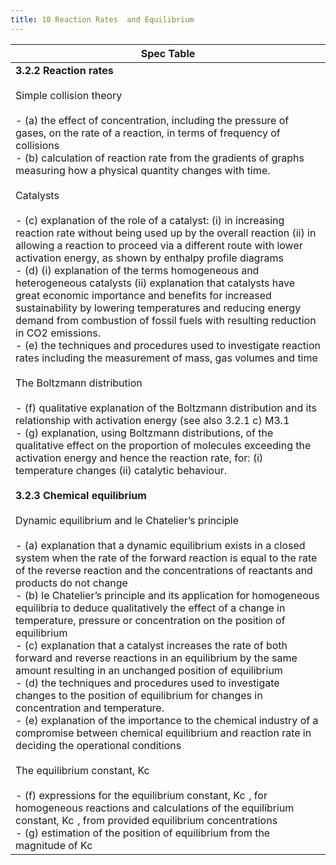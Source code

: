 ```yaml
---
title: 10 Reaction Rates  and Equilibrium
---
```

<!--ID: 1724603671375-->


| Spec Table                                                                                                                                                                                                                                                                                                                                                                                                                                                                                                                                                                                                                                                                                                                                                                                                                                                                                                                                                                                                                                                                                                                                                                                                                                                                                                                                                                                                                                                                                                                                                                                                                                                                                                                                                                                                                                                                                                                                                                                                                                                                                                                                                                                                                                                                                                                                                                                                                                                                                                                                                                                                                                                                                                                                                                                                                             |
| -------------------------------------------------------------------------------------------------------------------------------------------------------------------------------------------------------------------------------------------------------------------------------------------------------------------------------------------------------------------------------------------------------------------------------------------------------------------------------------------------------------------------------------------------------------------------------------------------------------------------------------------------------------------------------------------------------------------------------------------------------------------------------------------------------------------------------------------------------------------------------------------------------------------------------------------------------------------------------------------------------------------------------------------------------------------------------------------------------------------------------------------------------------------------------------------------------------------------------------------------------------------------------------------------------------------------------------------------------------------------------------------------------------------------------------------------------------------------------------------------------------------------------------------------------------------------------------------------------------------------------------------------------------------------------------------------------------------------------------------------------------------------------------------------------------------------------------------------------------------------------------------------------------------------------------------------------------------------------------------------------------------------------------------------------------------------------------------------------------------------------------------------------------------------------------------------------------------------------------------------------------------------------------------------------------------------------------------------------------------------------------------------------------------------------------------------------------------------------------------------------------------------------------------------------------------------------------------------------------------------------------------------------------------------------------------------------------------------------------------------------------------------------------------------------------------------------------- |
| **3.2.2 Reaction rates**<br><br>Simple collision theory<br><br>- (a) the effect of concentration, including the pressure of gases, on the rate of a reaction, in terms of frequency of collisions<br>- (b) calculation of reaction rate from the gradients of graphs measuring how a physical quantity changes with time.<br><br>Catalysts<br><br>- (c) explanation of the role of a catalyst: (i) in increasing reaction rate without being used up by the overall reaction (ii) in allowing a reaction to proceed via a different route with lower activation energy, as shown by enthalpy profile diagrams<br>- (d) (i) explanation of the terms homogeneous and heterogeneous catalysts (ii) explanation that catalysts have great economic importance and benefits for increased sustainability by lowering temperatures and reducing energy demand from combustion of fossil fuels with resulting reduction in CO2 emissions.<br>- (e) the techniques and procedures used to investigate reaction rates including the measurement of mass, gas volumes and time<br><br>The Boltzmann distribution<br><br>- (f) qualitative explanation of the Boltzmann distribution and its relationship with activation energy (see also 3.2.1 c) M3.1<br>- (g) explanation, using Boltzmann distributions, of the qualitative effect on the proportion of molecules exceeding the activation energy and hence the reaction rate, for: (i) temperature changes (ii) catalytic behaviour.<br><br>**3.2.3 Chemical equilibrium**<br><br>Dynamic equilibrium and le Chatelier’s principle<br><br>- (a) explanation that a dynamic equilibrium exists in a closed system when the rate of the forward reaction is equal to the rate of the reverse reaction and the concentrations of reactants and products do not change<br>- (b) le Chatelier’s principle and its application for homogeneous equilibria to deduce qualitatively the effect of a change in temperature, pressure or concentration on the position of equilibrium<br>- (c) explanation that a catalyst increases the rate of both forward and reverse reactions in an equilibrium by the same amount resulting in an unchanged position of equilibrium<br>- (d) the techniques and procedures used to investigate changes to the position of equilibrium for changes in concentration and temperature.<br>- (e) explanation of the importance to the chemical industry of a compromise between chemical equilibrium and reaction rate in deciding the operational conditions<br><br>The equilibrium constant, Kc<br><br>- (f) expressions for the equilibrium constant, Kc  , for homogeneous reactions and calculations of the equilibrium constant, Kc  , from provided equilibrium concentrations<br>- (g) estimation of the position of equilibrium from the magnitude of Kc |
